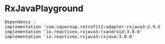 # RxJavaPlayground
<pre>
Dependency :
implementation 'com.squareup.retrofit2:adapter-rxjava3:2.9.0'
implementation 'io.reactivex.rxjava3:rxandroid:3.0.0'
implementation 'io.reactivex.rxjava3:rxjava:3.0.0'
</pre>
